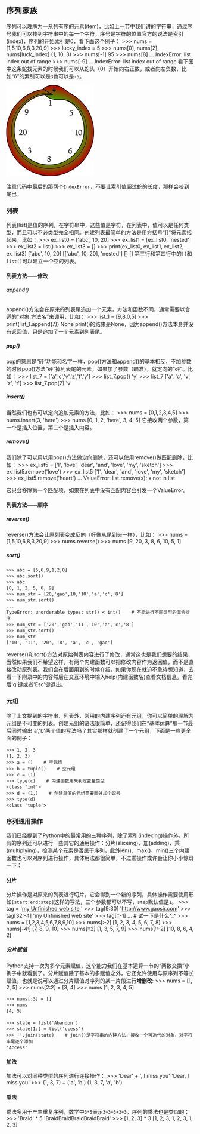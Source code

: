 ## 序列家族
序列可以理解为一系列有序的元素(item)，比如上一节中我们讲的字符串，通过序号我们可以找到字符串中的每一个字符，序号是字符的位置官方的说法是索引(index)，序列的开始索引是0，看下面这个例子：
    >>> nums = [1,5,10,6,8,3,20,9]
    >>> lucky_index = 5
    >>> nums[0], nums[2], nums[luck_index]
    (1, 10, 3)
    >>> nums[-1]
    95
    >>> nums[8]
    ...
    IndexError: list index out of range
    >>> nums[-9]
    ...
    IndexError: list index out of range
看下图中这条蛇找元素的时候我们可以从蛇头（0）开始向右正数，或者向左负数，比如“6”的索引可以是`3`也可以是`-5`。

![](image/sequence_nums.png)


注意代码中最后的那两个`IndexError`，不要让索引值超过蛇的长度，那样会咬到尾巴。

### 列表
列表(list)是值的序列，在字符串中，这些值是字符，在列表中，值可以是任何类型，而且可以不必类型完全相同。创建列表最简单的方法是用方括号“[]”将元素括起来，比如：
    >>> ex_list0 = ['abc', 10, 20]
    >>> ex_list1 = [ex_list0, 'nested']
    >>> ex_list2 = list()
    >>> ex_list3 = []
    >>> print(ex_list0, ex_list1, ex_list2, ex_list3)
    ['abc', 10, 20] [['abc', 10, 20], 'nested'] [] []
第三行和第四行中的`[]`和`list()`可以建立一个空的列表。
#### 列表方法——修改
###### append()
append()方法会在原来的列表尾追加一个元素，方法和函数不同，通常需要以合适的“对象.方法名”来调用，比如：
    >>> list_1 = [9,8,0,5]
    >>> print(list_1.append(7))
    None
print()的结果是None，因为append()方法本身并没有返回值，只是追加了一个元素到列表尾。

##### pop()
pop的意思是“砰”功能和名字一样，pop()方法和append()的基本相反，不加参数的时候pop()方法“砰”掉列表尾的元素，如果加了参数（瞄准），就定向的“砰”。比如：
    >>> list_7 = ['a','c','v','z','t','y']
    >>> list_7.pop()
    'y'
    >>> list_7
    ['a', 'c', 'v', 'z', 't']
    >>> list_7.pop(2)
    'v'

##### insert()
当然我们也有可以定向追加元素的方法，比如：
    >>> nums = [0,1,2,3,4,5]
    >>> nums.insert(3, 'here')
    >>> nums
    [0, 1, 2, 'here', 3, 4, 5]
它接收两个参数，第一个是插入位置，第二个是插入内容。

##### remove()
我们除了可以用以用pop()方法做定向删除，还可以使用remove()做匹配删除，比如：
    >>> ex_list5 = ['I', 'love', 'dear', 'and', 'love', 'my', 'sketch']
    >>> ex_list5.remove('love')
    >>> ex_list5
    ['I', 'dear', 'and', 'love', 'my', 'sketch']
    >>> ex_list5.remove('heart')
    ...
    ValueError: list.remove(x): x not in list

它只会移除第一个匹配项，如果在列表中没有匹配内容会引发一个ValueError。

#### 列表方法——顺序
##### reverse()
reverse()方法会让原列表变成反向（好像从尾到头一样），比如：
    >>> nums = [1,5,10,6,8,3,20,9]
    >>> nums.reverse()
    >>> nums
    [9, 20, 3, 8, 6, 10, 5, 1]
    
##### sort()
    >>> abc = [5,6,9,1,2,0]
    >>> abc.sort()
    >>> abc
    [0, 1, 2, 5, 6, 9]
    >>> num_str = [20,'gao',10,'10','a','c','8']
    >>> num_str.sort()
    ...
    TypeError: unorderable types: str() < int()    # 不能进行不同类型的混合排序
    >>> num_str = ['20','gao','11','10','a','c','8']
    >>> num_str.sort()
    >>> num_str
    ['10', '11', '20', '8', 'a', 'c', 'gao']
    
reverse()和sort()方法对原始列表内容进行了修改，通常这也是我们想要的结果，当然如果我们不希望这样，有两个内建函数可以把修改内容作为返回值，而不是直接改动原列表。我们会在后面用到的时候介绍，如果你现在就迫不急待想知道，去看一下附录中的内容然后在交互环境中输入help(内建函数名)查看文档信息。看完后'q'键或者'Esc'键退出。

### 元组
除了上文提到的字符串、列表外，常用的内建序列还有元组，你可以简单的理解为元组是不可变的列表。创建元组的语法很简单，还记得我们在“基本运算”那一节最后同时输出'a','b'两个值的写法吗？其实那样就创建了一个元组，下面是一些更全面的例子：

    >>> 1, 2, 3
    (1, 2, 3)
    >>> a = ()    # 空元组
    >>> b = tuple()    # 空元组
    >>> c = (1)
    >>> type(c)    # 内建函数用来判定变量类型
    <class 'int'>
    >>> d = (1,)    # 创建单值的元组需要额外加个逗号
    >>> type(d)
    <class 'tuple'>
    
### 序列通用操作
我们已经提到了Python中的最常用的三种序列，除了索引(indexing)操作外，所有的序列还可以进行一些其它的通用操作：分片(sliceing)、加(adding)、乘(multiplying)，检测某个元素是否属于序列，此外len()、max()、min()三个内建函数也可以对序列进行操作，具体用法都很简单，不过乘操作或许会让你小小惊讶一下：

#### 分片
分片操作是对原来的列表进行切片，它会得到一个新的序列，具体操作需要使用形如`[start:end:step]`这样的写法，三个参数都可以不写，`step`默认值是`1`。
    >>> tag = '<a href="http://www.gaosir.com">my Unfinished web site </a>'
    >>> tag[9:30]
    'http://www.gaosir.com'
    >>> tag[32:-4]
    'my Unfinished web site'
    >>> tag[::-1]
    ...    # 试一下是什么^_^
    >>> nums = [1,2,3,4,5,6,7,8,9,10]
    >>> nums[:-2]
    [1, 2, 3, 4, 5, 6, 7, 8]
    >>> nums[-4:]
    [7, 8, 9, 10]
    >>> nums[::2]
    [1, 3, 5, 7, 9]
    >>> nums[::-2]
    [10, 8, 6, 4, 2]

##### 分片赋值
Python支持一次为多个元素赋值，这个能力我们在基本运算一节的“两数交换”小例子中就看到了。分片赋值除了基本的多赋值之外，它还允许使用与原序列不等长赋值，也就是说可以通过分片赋值对序列的某一片段进行**增删改**:
    >>> nums = [1, 2, 5]
    >>> nums[2:2] = [3, 4]
    >>> nums
    [1, 2, 3, 4, 5]
    
    >>> nums[:3] = []
    >>> nums
    [4, 5]
    
    >>> state = list('Abandon')
    >>> state[1:] = list('ccess')
    >>> ''.join(state)    # join()是字符串的内建方法，接收一个可迭代的对象，对字符串尾逐个添加
    'Access'
    
#### 加法
加法可以对同种类型的序列进行连接操作：
    >>> 'Dear' + ', I miss you'
    'Dear, I miss you'
    >>> (1, 3, 7) + ('a', 'b')
    (1, 3, 7, 'a', 'b')
    
#### 乘法
乘法多用于产生重复序列，数学中`3*5`表示`3+3+3+3+3`，序列的乘法也是类似的：
    >>> 'Braid' * 5
    'BraidBraidBraidBraidBraid'
    >>> [1, 2, 3] * 3
    [1, 2, 3, 1, 2, 3, 1, 2, 3]

